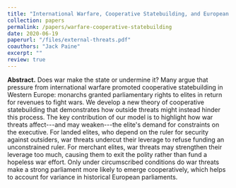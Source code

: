 ```yaml
---
title: "International Warfare, Cooperative Statebuilding, and European Parliaments"
collection: papers
permalink: /papers/warfare-cooperative-statebuilding
date: 2020-06-19
paperurl: "/files/external-threats.pdf"
coauthors: "Jack Paine"
excerpt: ""
review: true
---
```


**Abstract.**
Does war make the state or undermine it?  Many argue that pressure from international warfare promoted cooperative statebuilding in Western Europe: monarchs granted parliamentary rights to elites in return for revenues to fight wars.  We develop a new theory of cooperative statebuilding that demonstrates how outside threats might instead hinder this process.  The key contribution of our model is to highlight how war threats affect---and may weaken---the elite's demand for constraints on the executive.  For landed elites, who depend on the ruler for security against outsiders, war threats undercut their leverage to refuse funding an unconstrained ruler.  For merchant elites, war threats may strengthen their leverage too much, causing them to exit the polity rather than fund a hopeless war effort.  Only under circumscribed conditions do war threats make a strong parliament more likely to emerge cooperatively, which helps to account for variance in historical European parliaments.

